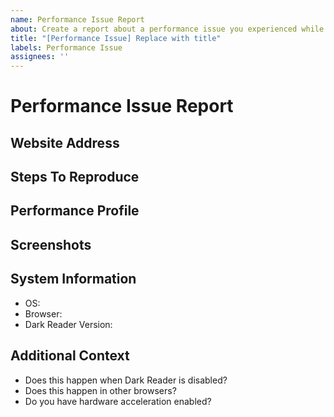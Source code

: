 ```yaml
---
name: Performance Issue Report
about: Create a report about a performance issue you experienced while using Dark Reader.
title: "[Performance Issue] Replace with title"
labels: Performance Issue
assignees: ''
---
```


<!--
  ⚠⚠ Do not delete this issue template! ⚠⚠
  Reported issues must use this template and have all the necessary information provided.
  Incomplete reports are likely to be ignored and closed.
-->

<!--
  Thank you for taking the time to create a report about a performance issue.
  Ensure that there are no other existing reports for this performance issue.
  Please check if the issue is resolved after a restart of the browser.
  Additionally, you should check if the issue persists in a new browser profile.
  Remember to fill out every section on this report and remove any that are not needed.
  Finally, place a brief description in the title of this report.
  NOTE: Ensure that this is an actual performance issue.
  One extra second to load the website is not a performance issue.
-->


# Performance Issue Report

## Website Address
<!-- Provide the website address. -->

## Steps To Reproduce
<!-- Provide steps to reproduce the problem, which will allow us to troubleshoot this performance issue. -->
<!--
Here is an example:
- Go to example.com.
- Hover over the example button.
- Notice spikes in CPU usage.
-->

## Performance Profile
<!-- Provide a link to a Chromium or a Firefox profile. -->

## Screenshots
<!-- If applicable, add screenshots to help explain this performance issue. -->

## System Information
<!--
  Specify the browser name and version as well as the Dark Reader version you are using.
  Please do an online search for help if you are not familiar with how to get this information.
-->

- OS: <!-- e.g. Windows, macOS, Linux -->
- Browser: <!-- e.g. Chrome 91, Firefox 90, Edge 91, Safari 14 -->
- Dark Reader Version: <!-- e.g. 4.9.34 -->

## Additional Context
- Does this happen when Dark Reader is disabled?
- Does this happen in other browsers?
- Do you have hardware acceleration enabled?

<!-- Provide any additional information about this performance issue. -->